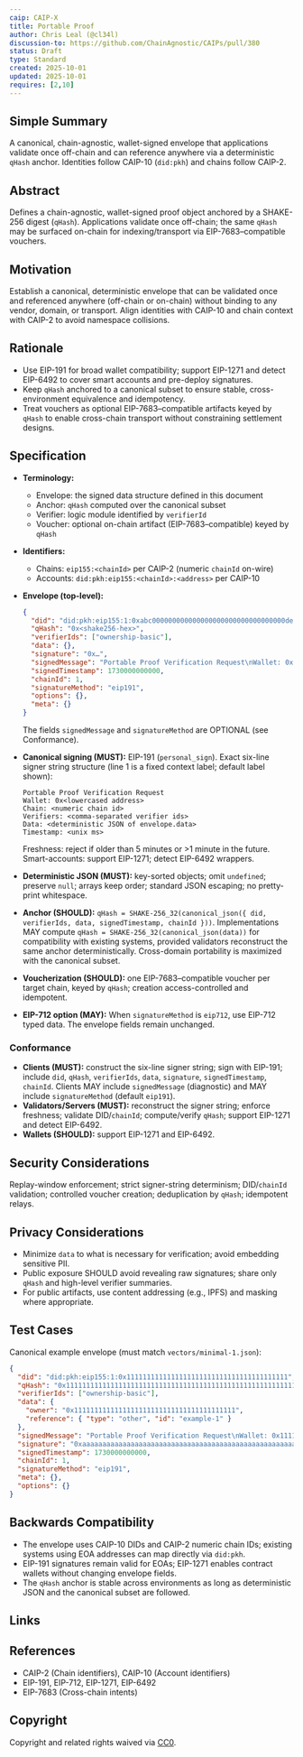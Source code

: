 ```yaml
---
caip: CAIP-X
title: Portable Proof
author: Chris Leal (@cl34l)
discussion-to: https://github.com/ChainAgnostic/CAIPs/pull/380
status: Draft
type: Standard
created: 2025-10-01
updated: 2025-10-01
requires: [2,10]
---
```


## Simple Summary

A canonical, chain-agnostic, wallet-signed envelope that applications validate once off-chain and can reference anywhere via a deterministic `qHash` anchor. Identities follow CAIP-10 (`did:pkh`) and chains follow CAIP-2.

## Abstract

Defines a chain-agnostic, wallet-signed proof object anchored by a SHAKE-256 digest (`qHash`). Applications validate once off-chain; the same `qHash` may be surfaced on-chain for indexing/transport via EIP-7683–compatible vouchers.

## Motivation

Establish a canonical, deterministic envelope that can be validated once and referenced anywhere (off-chain or on-chain) without binding to any vendor, domain, or transport. Align identities with CAIP-10 and chain context with CAIP-2 to avoid namespace collisions.

## Rationale

- Use EIP-191 for broad wallet compatibility; support EIP-1271 and detect EIP-6492 to cover smart accounts and pre-deploy signatures.
- Keep `qHash` anchored to a canonical subset to ensure stable, cross-environment equivalence and idempotency.
- Treat vouchers as optional EIP-7683–compatible artifacts keyed by `qHash` to enable cross-chain transport without constraining settlement designs.

## Specification

- **Terminology:**
  - Envelope: the signed data structure defined in this document
  - Anchor: `qHash` computed over the canonical subset
  - Verifier: logic module identified by `verifierId`
  - Voucher: optional on-chain artifact (EIP-7683–compatible) keyed by `qHash`

- **Identifiers:**
  - Chains: `eip155:<chainId>` per CAIP-2 (numeric `chainId` on-wire)
  - Accounts: `did:pkh:eip155:<chainId>:<address>` per CAIP-10
- **Envelope (top-level):**
  ```json
  {
    "did": "did:pkh:eip155:1:0xabc000000000000000000000000000000000def0",
    "qHash": "0x<shake256-hex>",
    "verifierIds": ["ownership-basic"],
    "data": {},
    "signature": "0x…",
    "signedMessage": "Portable Proof Verification Request\nWallet: 0xabc000000000000000000000000000000000def0\nChain: 1\nVerifiers: ownership-basic\nData: {}\nTimestamp: 1730000000000",
    "signedTimestamp": 1730000000000,
    "chainId": 1,
    "signatureMethod": "eip191",
    "options": {},
    "meta": {}
  }
  ```
  The fields `signedMessage` and `signatureMethod` are OPTIONAL (see Conformance).
- **Canonical signing (MUST):** EIP-191 (`personal_sign`). Exact six-line signer string structure (line 1 is a fixed context label; default label shown):
  ```
  Portable Proof Verification Request
  Wallet: 0x<lowercased address>
  Chain: <numeric chain id>
  Verifiers: <comma-separated verifier ids>
  Data: <deterministic JSON of envelope.data>
  Timestamp: <unix ms>
  ```
  Freshness: reject if older than 5 minutes or >1 minute in the future. Smart-accounts: support EIP-1271; detect EIP-6492 wrappers.
- **Deterministic JSON (MUST):** key-sorted objects; omit `undefined`; preserve `null`; arrays keep order; standard JSON escaping; no pretty-print whitespace.
- **Anchor (SHOULD):** `qHash = SHAKE-256_32(canonical_json({ did, verifierIds, data, signedTimestamp, chainId }))`. Implementations MAY compute `qHash = SHAKE-256_32(canonical_json(data))` for compatibility with existing systems, provided validators reconstruct the same anchor deterministically. Cross-domain portability is maximized with the canonical subset.
- **Voucherization (SHOULD):** one EIP-7683–compatible voucher per target chain, keyed by `qHash`; creation access-controlled and idempotent.

- **EIP-712 option (MAY):** When `signatureMethod` is `eip712`, use EIP-712 typed data. The envelope fields remain unchanged.

### Conformance

- **Clients (MUST):** construct the six-line signer string; sign with EIP-191; include `did`, `qHash`, `verifierIds`, `data`, `signature`, `signedTimestamp`, `chainId`. Clients MAY include `signedMessage` (diagnostic) and MAY include `signatureMethod` (default `eip191`).
- **Validators/Servers (MUST):** reconstruct the signer string; enforce freshness; validate DID/`chainId`; compute/verify `qHash`; support EIP-1271 and detect EIP-6492.
- **Wallets (SHOULD):** support EIP-1271 and EIP-6492.

## Security Considerations

Replay-window enforcement; strict signer-string determinism; DID/`chainId` validation; controlled voucher creation; deduplication by `qHash`; idempotent relays.

## Privacy Considerations

- Minimize `data` to what is necessary for verification; avoid embedding sensitive PII.
- Public exposure SHOULD avoid revealing raw signatures; share only `qHash` and high-level verifier summaries.
- For public artifacts, use content addressing (e.g., IPFS) and masking where appropriate.

## Test Cases

Canonical example envelope (must match `vectors/minimal-1.json`):

```json
{
  "did": "did:pkh:eip155:1:0x1111111111111111111111111111111111111111",
  "qHash": "0x1111111111111111111111111111111111111111111111111111111111111111",
  "verifierIds": ["ownership-basic"],
  "data": {
    "owner": "0x1111111111111111111111111111111111111111",
    "reference": { "type": "other", "id": "example-1" }
  },
  "signedMessage": "Portable Proof Verification Request\nWallet: 0x1111111111111111111111111111111111111111\nChain: 1\nVerifiers: ownership-basic\nData: {\"owner\":\"0x1111111111111111111111111111111111111111\",\"reference\":{\"type\":\"other\",\"id\":\"example-1\"}}\nTimestamp: 1730000000000",
  "signature": "0xaaaaaaaaaaaaaaaaaaaaaaaaaaaaaaaaaaaaaaaaaaaaaaaaaaaaaaaaaaaaaaaa",
  "signedTimestamp": 1730000000000,
  "chainId": 1,
  "signatureMethod": "eip191",
  "meta": {},
  "options": {}
}
```

## Backwards Compatibility

- The envelope uses CAIP-10 DIDs and CAIP-2 numeric chain IDs; existing systems using EOA addresses can map directly via `did:pkh`.
- EIP-191 signatures remain valid for EOAs; EIP-1271 enables contract wallets without changing envelope fields.
- The `qHash` anchor is stable across environments as long as deterministic JSON and the canonical subset are followed.

## Links

[CAIP-2]: https://chainagnostic.org/CAIPs/caip-2
[CAIP-10]: https://chainagnostic.org/CAIPs/caip-10
[EIP-191]: https://eips.ethereum.org/EIPS/eip-191
[EIP-712]: https://eips.ethereum.org/EIPS/eip-712
[EIP-1271]: https://eips.ethereum.org/EIPS/eip-1271
[EIP-6492]: https://eips.ethereum.org/EIPS/eip-6492
[EIP-7683]: https://eips.ethereum.org/EIPS/eip-7683

## References

- CAIP-2 (Chain identifiers), CAIP-10 (Account identifiers)
- EIP-191, EIP-712, EIP-1271, EIP-6492
- EIP-7683 (Cross-chain intents)

## Copyright

Copyright and related rights waived via [CC0](../LICENSE).
